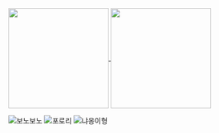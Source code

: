 <a href="https://github.com/humonnom">
  <img height=200 align="center" src="https://github-readme-stats.vercel.app/api?username=humonnom&theme=tokyonight" />
</a>
<a href="https://github.com/humonnom">
  <img height=200 align="center" src="https://github-readme-stats.vercel.app/api/top-langs?username=humonnom&layout=compact&langs_count=8&card_width=320&hide_progress=true&theme=tokyonight" />
</a>

![보노보노](https://github.com/user-attachments/assets/98c4d23b-bf75-4f7c-9542-47ce56d05611)
![포로리](https://github.com/user-attachments/assets/6e2da0ca-7301-4311-a731-e262d98b464e)
![냐옹이형](https://github.com/user-attachments/assets/20b2f821-241e-4a9c-a07b-8dcb078d5cc8)
<!--
<a>
<img height=50 align="center" src="https://github.com/user-attachments/assets/98c4d23b-bf75-4f7c-9542-47ce56d05611" />
</a>
* 처음 배운 언어는 C언어로, 이후 2년간 C언어를 주로 사용했습니다.
* 2022년 7월부터 ![frontend](https://img.shields.io/badge/Frontend-skyblue) 개발자로 일하고 있습니다. 주로 ![react](https://img.shields.io/badge/React-white)를 사용합니다.
* 프로그래밍 교육에 관심이 있어서 ![](https://img.shields.io/badge/인프런-grey) 등 에서 멘토로 활동하고 있습니다.
* 2024년 목표는
   * 외국어(![jp](https://img.shields.io/badge/일본어-grey)와 ![en](https://img.shields.io/badge/영어-grey)) 회화를 열심히 하는 것입니다.
      * ![jp](https://img.shields.io/badge/일본어-grey) ![jp](https://img.shields.io/badge/JLPT_N2-yellow) ![DONE](https://img.shields.io/badge/취득완료!-blue)
      * ![en](https://img.shields.io/badge/영어-grey) ![en](https://img.shields.io/badge/영어회화어플-yellow) ![START](https://img.shields.io/badge/시작했음-skyblue)
   * 오픈소스 기여도 틈틈이 해보려고 합니다.
      * MDN web docs 한국 커뮤니티 활동
         * ![mdn](https://img.shields.io/badge/MDN-grey) ![](https://img.shields.io/badge/transition_property-yellow) ![](https://img.shields.io/badge/반영완료-blue) [링크](https://developer.mozilla.org/ko/docs/Web/CSS/transition-property)
-->
